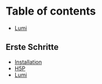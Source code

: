# Table of contents

* [Lumi](README.md)

## Erste Schritte

* [Installation](erste-schritte/installation.md)
* [H5P](erste-schritte/h5p.md)
* [Lumi](erste-schritte/lumi.md)

